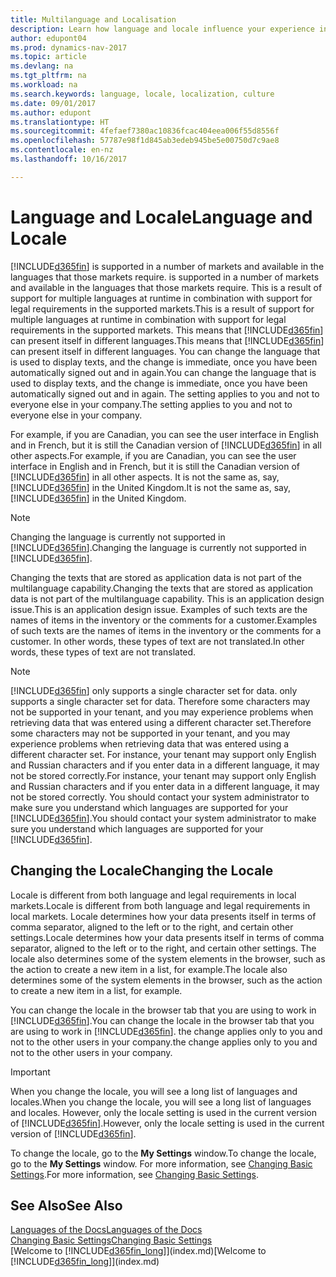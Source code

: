 ```yaml
---
title: Multilanguage and Localisation
description: Learn how language and locale influence your experience in Dynamics NAV.
author: edupont04
ms.prod: dynamics-nav-2017
ms.topic: article
ms.devlang: na
ms.tgt_pltfrm: na
ms.workload: na
ms.search.keywords: language, locale, localization, culture
ms.date: 09/01/2017
ms.author: edupont
ms.translationtype: HT
ms.sourcegitcommit: 4fefaef7380ac10836fcac404eea006f55d8556f
ms.openlocfilehash: 57787e98f1d845ab3edeb945be5e00750d7c9ae8
ms.contentlocale: en-nz
ms.lasthandoff: 10/16/2017

---
```

# <a name="language-and-locale"></a><span data-ttu-id="faf30-103">Language and Locale</span><span class="sxs-lookup"><span data-stu-id="faf30-103">Language and Locale</span></span>
[!INCLUDE[d365fin](includes/d365fin_md.md)]<span data-ttu-id="faf30-104"> is supported in a number of markets and available in the languages that those markets require.</span><span class="sxs-lookup"><span data-stu-id="faf30-104"> is supported in a number of markets and available in the languages that those markets require.</span></span> <span data-ttu-id="faf30-105">This is a result of support for multiple languages at runtime in combination with support for legal requirements in the supported markets.</span><span class="sxs-lookup"><span data-stu-id="faf30-105">This is a result of support for multiple languages at runtime in combination with support for legal requirements in the supported markets.</span></span> <span data-ttu-id="faf30-106">This means that [!INCLUDE[d365fin](includes/d365fin_md.md)] can present itself in different languages.</span><span class="sxs-lookup"><span data-stu-id="faf30-106">This means that [!INCLUDE[d365fin](includes/d365fin_md.md)] can present itself in different languages.</span></span> <span data-ttu-id="faf30-107">You can change the language that is used to display texts, and the change is immediate, once you have been automatically signed out and in again.</span><span class="sxs-lookup"><span data-stu-id="faf30-107">You can change the language that is used to display texts, and the change is immediate, once you have been automatically signed out and in again.</span></span> <span data-ttu-id="faf30-108">The setting applies to you and not to everyone else in your company.</span><span class="sxs-lookup"><span data-stu-id="faf30-108">The setting applies to you and not to everyone else in your company.</span></span>  

<span data-ttu-id="faf30-109">For example, if you are Canadian, you can see the user interface in English and in French, but it is still the Canadian version of [!INCLUDE[d365fin](includes/d365fin_md.md)] in all other aspects.</span><span class="sxs-lookup"><span data-stu-id="faf30-109">For example, if you are Canadian, you can see the user interface in English and in French, but it is still the Canadian version of [!INCLUDE[d365fin](includes/d365fin_md.md)] in all other aspects.</span></span> <span data-ttu-id="faf30-110">It is not the same as, say, [!INCLUDE[d365fin](includes/d365fin_md.md)] in the United Kingdom.</span><span class="sxs-lookup"><span data-stu-id="faf30-110">It is not the same as, say, [!INCLUDE[d365fin](includes/d365fin_md.md)] in the United Kingdom.</span></span>  

> [!NOTE]  
>  <span data-ttu-id="faf30-111">Changing the language is currently not supported in [!INCLUDE[d365fin](includes/d365fin_md.md)].</span><span class="sxs-lookup"><span data-stu-id="faf30-111">Changing the language is currently not supported in [!INCLUDE[d365fin](includes/d365fin_md.md)].</span></span>

<span data-ttu-id="faf30-112">Changing the texts that are stored as application data is not part of the multilanguage capability.</span><span class="sxs-lookup"><span data-stu-id="faf30-112">Changing the texts that are stored as application data is not part of the multilanguage capability.</span></span> <span data-ttu-id="faf30-113">This is an application design issue.</span><span class="sxs-lookup"><span data-stu-id="faf30-113">This is an application design issue.</span></span> <span data-ttu-id="faf30-114">Examples of such texts are the names of items in the inventory or the comments for a customer.</span><span class="sxs-lookup"><span data-stu-id="faf30-114">Examples of such texts are the names of items in the inventory or the comments for a customer.</span></span> <span data-ttu-id="faf30-115">In other words, these types of text are not translated.</span><span class="sxs-lookup"><span data-stu-id="faf30-115">In other words, these types of text are not translated.</span></span>  

> [!NOTE]  
>  [!INCLUDE[d365fin](includes/d365fin_md.md)]<span data-ttu-id="faf30-116"> only supports a single character set for data.</span><span class="sxs-lookup"><span data-stu-id="faf30-116"> only supports a single character set for data.</span></span> <span data-ttu-id="faf30-117">Therefore some characters may not be supported in your tenant, and you may experience problems when retrieving data that was entered using a different character set.</span><span class="sxs-lookup"><span data-stu-id="faf30-117">Therefore some characters may not be supported in your tenant, and you may experience problems when retrieving data that was entered using a different character set.</span></span> <span data-ttu-id="faf30-118">For instance, your tenant may support only English and Russian characters and if you enter data in a different language, it may not be stored correctly.</span><span class="sxs-lookup"><span data-stu-id="faf30-118">For instance, your tenant may support only English and Russian characters and if you enter data in a different language, it may not be stored correctly.</span></span> <span data-ttu-id="faf30-119">You should contact your system administrator to make sure you understand which languages are supported for your [!INCLUDE[d365fin](includes/d365fin_md.md)].</span><span class="sxs-lookup"><span data-stu-id="faf30-119">You should contact your system administrator to make sure you understand which languages are supported for your [!INCLUDE[d365fin](includes/d365fin_md.md)].</span></span>  

## <a name="changing-the-locale"></a><span data-ttu-id="faf30-120">Changing the Locale</span><span class="sxs-lookup"><span data-stu-id="faf30-120">Changing the Locale</span></span>
<span data-ttu-id="faf30-121">Locale is different from both language and legal requirements in local markets.</span><span class="sxs-lookup"><span data-stu-id="faf30-121">Locale is different from both language and legal requirements in local markets.</span></span> <span data-ttu-id="faf30-122">Locale determines how your data presents itself in terms of comma separator, aligned to the left or to the right, and certain other settings.</span><span class="sxs-lookup"><span data-stu-id="faf30-122">Locale determines how your data presents itself in terms of comma separator, aligned to the left or to the right, and certain other settings.</span></span> <span data-ttu-id="faf30-123">The locale also determines some of the system elements in the browser, such as the action to create a new item in a list, for example.</span><span class="sxs-lookup"><span data-stu-id="faf30-123">The locale also determines some of the system elements in the browser, such as the action to create a new item in a list, for example.</span></span>  

<span data-ttu-id="faf30-124">You can change the locale in the browser tab that you are using to work in [!INCLUDE[d365fin](includes/d365fin_md.md)].</span><span class="sxs-lookup"><span data-stu-id="faf30-124">You can change the locale in the browser tab that you are using to work in [!INCLUDE[d365fin](includes/d365fin_md.md)].</span></span> <span data-ttu-id="faf30-125">the change applies only to you and not to the other users in your company.</span><span class="sxs-lookup"><span data-stu-id="faf30-125">the change applies only to you and not to the other users in your company.</span></span>  

> [!IMPORTANT]  
>  <span data-ttu-id="faf30-126">When you change the locale, you will see a long list of languages and locales.</span><span class="sxs-lookup"><span data-stu-id="faf30-126">When you change the locale, you will see a long list of languages and locales.</span></span> <span data-ttu-id="faf30-127">However, only the locale setting is used in the current version of [!INCLUDE[d365fin](includes/d365fin_md.md)].</span><span class="sxs-lookup"><span data-stu-id="faf30-127">However, only the locale setting is used in the current version of [!INCLUDE[d365fin](includes/d365fin_md.md)].</span></span>  

<span data-ttu-id="faf30-128">To change the locale, go to the **My Settings** window.</span><span class="sxs-lookup"><span data-stu-id="faf30-128">To change the locale, go to the **My Settings** window.</span></span> <span data-ttu-id="faf30-129">For more information, see [Changing Basic Settings](ui-change-basic-settings.md).</span><span class="sxs-lookup"><span data-stu-id="faf30-129">For more information, see [Changing Basic Settings](ui-change-basic-settings.md).</span></span>  

## <a name="see-also"></a><span data-ttu-id="faf30-130">See Also</span><span class="sxs-lookup"><span data-stu-id="faf30-130">See Also</span></span>  
[<span data-ttu-id="faf30-131">Languages of the Docs</span><span class="sxs-lookup"><span data-stu-id="faf30-131">Languages of the Docs</span></span>](about-languages.md)  
[<span data-ttu-id="faf30-132">Changing Basic Settings</span><span class="sxs-lookup"><span data-stu-id="faf30-132">Changing Basic Settings</span></span>](ui-change-basic-settings.md)  
<span data-ttu-id="faf30-133">[Welcome to [!INCLUDE[d365fin_long](includes/d365fin_long_md.md)]](index.md)</span><span class="sxs-lookup"><span data-stu-id="faf30-133">[Welcome to [!INCLUDE[d365fin_long](includes/d365fin_long_md.md)]](index.md)</span></span>  

